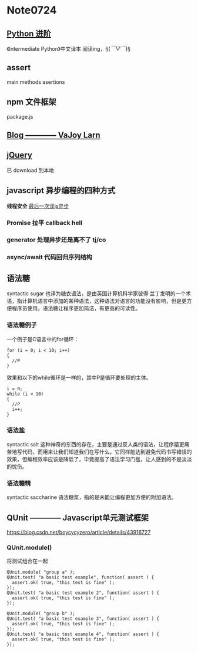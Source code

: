 # Note0724




## [Python 进阶](https://eastlakeside.gitbooks.io/interpy-zh/content/)
《Intermediate Python》中文译本
阅读ing，§(*￣▽￣*)§


## assert

main methods
asertions


## npm 文件框架
 package.js


## [Blog ———— VaJoy Larn](https://www.cnblogs.com/vajoy/category/558868.html)


## [jQuery](http://www.cnblogs.com/vajoy/p/3623103.html#3993852)
已 download 到本地


## javascript 异步编程的四种方式

**线程安全**
[最后一次谈js异步](https://zhuanlan.zhihu.com/p/24444262)
### Promise 拉平 callback hell
### generator 处理异步还是离不了 tj/co 
### async/await 代码回归序列结构


## 语法糖

syntactic sugar 也译为糖衣语法，是由英国计算机科学家彼得·兰丁发明的一个术语，指计算机语言中添加的某种语法，这种语法对语言的功能没有影响，但是更方便程序员使用。语法糖让程序更加简洁，有更高的可读性。

### 语法糖例子

一个例子是C语言中的for循环：

	for (i = 0; i < 10; i++)
	{
	  //P
	}

效果和以下的while循环是一样的，其中P是循环要处理的主体。

	i = 0;
	while (i < 10)
	{
	  //P
	  i++;
	}

### 语法盐

syntactic salt 这种神奇的东西的存在，主要是通过反人类的语法，让程序猿更痛苦地写代码，而用来让我们知道我们在写什么。它同样能达到避免代码书写错误的效果，但编程效率应该是降低了，毕竟提高了语法学习门槛，让人感到的不是淡淡的忧伤。


### 语法糖精

syntactic saccharine 语法糖浆，指的是未能让编程更加方便的附加语法。


## QUnit ———— Javascript单元测试框架
https://blog.csdn.net/boycycyzero/article/details/43916727


### QUnit.module()

将测试组合在一起

	QUnit.module( "group a" );
	QUnit.test( "a basic test example", function( assert ) {
	  assert.ok( true, "this test is fine" );
	});
	QUnit.test( "a basic test example 2", function( assert ) {
	  assert.ok( true, "this test is fine" );
	});

	QUnit.module( "group b" );
	QUnit.test( "a basic test example 3", function( assert ) {
	  assert.ok( true, "this test is fine" );
	});
	QUnit.test( "a basic test example 4", function( assert ) {
	  assert.ok( true, "this test is fine" );
	});



